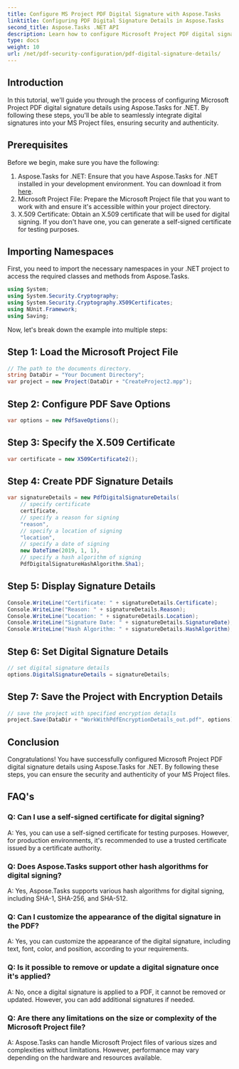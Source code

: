 ```yaml
---
title: Configure MS Project PDF Digital Signature with Aspose.Tasks
linktitle: Configuring PDF Digital Signature Details in Aspose.Tasks
second_title: Aspose.Tasks .NET API
description: Learn how to configure Microsoft Project PDF digital signature details using Aspose.Tasks for .NET. Ensure security and authenticity of your project files.
type: docs
weight: 10
url: /net/pdf-security-configuration/pdf-digital-signature-details/
---
```

## Introduction
In this tutorial, we'll guide you through the process of configuring Microsoft Project PDF digital signature details using Aspose.Tasks for .NET. By following these steps, you'll be able to seamlessly integrate digital signatures into your MS Project files, ensuring security and authenticity.
## Prerequisites
Before we begin, make sure you have the following:
1. Aspose.Tasks for .NET: Ensure that you have Aspose.Tasks for .NET installed in your development environment. You can download it from [here](https://releases.aspose.com/tasks/net/).
2. Microsoft Project File: Prepare the Microsoft Project file that you want to work with and ensure it's accessible within your project directory.
3. X.509 Certificate: Obtain an X.509 certificate that will be used for digital signing. If you don't have one, you can generate a self-signed certificate for testing purposes.
## Importing Namespaces
First, you need to import the necessary namespaces in your .NET project to access the required classes and methods from Aspose.Tasks.
```csharp
using System;
using System.Security.Cryptography;
using System.Security.Cryptography.X509Certificates;
using NUnit.Framework;
using Saving;
```
Now, let's break down the example into multiple steps:
## Step 1: Load the Microsoft Project File
```csharp
// The path to the documents directory.
string DataDir = "Your Document Directory";
var project = new Project(DataDir + "CreateProject2.mpp");
```
## Step 2: Configure PDF Save Options
```csharp
var options = new PdfSaveOptions();
```
## Step 3: Specify the X.509 Certificate
```csharp
var certificate = new X509Certificate2();
```
## Step 4: Create PDF Signature Details
```csharp
var signatureDetails = new PdfDigitalSignatureDetails(
    // specify certificate
    certificate,
    // specify a reason for signing
    "reason",
    // specify a location of signing
    "location",
    // specify a date of signing
    new DateTime(2019, 1, 1),
    // specify a hash algorithm of signing
    PdfDigitalSignatureHashAlgorithm.Sha1);
```
## Step 5: Display Signature Details
```csharp
Console.WriteLine("Certificate: " + signatureDetails.Certificate);
Console.WriteLine("Reason: " + signatureDetails.Reason);
Console.WriteLine("Location: " + signatureDetails.Location);
Console.WriteLine("Signature Date: " + signatureDetails.SignatureDate);
Console.WriteLine("Hash Algorithm: " + signatureDetails.HashAlgorithm);
```
## Step 6: Set Digital Signature Details
```csharp
// set digital signature details
options.DigitalSignatureDetails = signatureDetails;
```
## Step 7: Save the Project with Encryption Details
```csharp
// save the project with specified encryption details
project.Save(DataDir + "WorkWithPdfEncryptionDetails_out.pdf", options);
```
## Conclusion
Congratulations! You have successfully configured Microsoft Project PDF digital signature details using Aspose.Tasks for .NET. By following these steps, you can ensure the security and authenticity of your MS Project files.
## FAQ's
### Q: Can I use a self-signed certificate for digital signing?
A: Yes, you can use a self-signed certificate for testing purposes. However, for production environments, it's recommended to use a trusted certificate issued by a certificate authority.
### Q: Does Aspose.Tasks support other hash algorithms for digital signing?
A: Yes, Aspose.Tasks supports various hash algorithms for digital signing, including SHA-1, SHA-256, and SHA-512.
### Q: Can I customize the appearance of the digital signature in the PDF?
A: Yes, you can customize the appearance of the digital signature, including text, font, color, and position, according to your requirements.
### Q: Is it possible to remove or update a digital signature once it's applied?
A: No, once a digital signature is applied to a PDF, it cannot be removed or updated. However, you can add additional signatures if needed.
### Q: Are there any limitations on the size or complexity of the Microsoft Project file?
A: Aspose.Tasks can handle Microsoft Project files of various sizes and complexities without limitations. However, performance may vary depending on the hardware and resources available.
